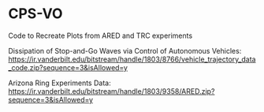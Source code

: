 # CPS-VO
Code to Recreate Plots from ARED and TRC experiments

Dissipation of Stop-and-Go Waves via Control of Autonomous Vehicles: https://ir.vanderbilt.edu/bitstream/handle/1803/8766/vehicle_trajectory_data_code.zip?sequence=3&isAllowed=y

Arizona Ring Experiments Data: https://ir.vanderbilt.edu/bitstream/handle/1803/9358/ARED.zip?sequence=3&isAllowed=y
